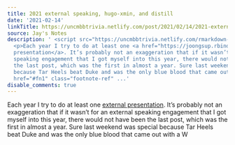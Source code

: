 ```yaml
---
title: 2021 external speaking, hugo-xmin, and distill
date: '2021-02-14'
linkTitle: https://uncmbbtrivia.netlify.com/post/2021/02/14/2021-external-speaking-hugo-xmin-and-distill/
source: Jay's Notes
description: ' <script src="https://uncmbbtrivia.netlify.com/rmarkdown-libs/header-attrs/header-attrs.js"></script>
  <p>Each year I try to do at least one <a href="https://joongsup.rbind.io/post/2018/07/22/external-presentation-goal/">external
  presentation</a>. It’s probably not an exaggeration that if it wasn’t for an external
  speaking engagement that I got myself into this year, there would not have been
  the last post, which was the first in almost a year. Sure last weekend was special
  because Tar Heels beat Duke and was the only blue blood that came out with a W<a
  href="#fn1" class="footnote-ref" ...'
disable_comments: true
---
```

 <script src="https://uncmbbtrivia.netlify.com/rmarkdown-libs/header-attrs/header-attrs.js"></script> <p>Each year I try to do at least one <a href="https://joongsup.rbind.io/post/2018/07/22/external-presentation-goal/">external presentation</a>. It’s probably not an exaggeration that if it wasn’t for an external speaking engagement that I got myself into this year, there would not have been the last post, which was the first in almost a year. Sure last weekend was special because Tar Heels beat Duke and was the only blue blood that came out with a W<a href="#fn1" class="footnote-ref" ...